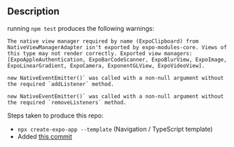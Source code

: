 ## Description

running `npm test` produces the following warnings:

```
The native view manager required by name (ExpoClipboard) from NativeViewManagerAdapter isn't exported by expo-modules-core. Views of this type may not render correctly. Exported view managers: [ExpoAppleAuthentication, ExpoBarCodeScanner, ExpoBlurView, ExpoImage, ExpoLinearGradient, ExpoCamera, ExponentGLView, ExpoVideoView].
```

```
new NativeEventEmitter()` was called with a non-null argument without the required `addListener` method.
```

```
new NativeEventEmitter()` was called with a non-null argument without the required `removeListeners` method.
```

Steps taken to produce this repo:
- `npx create-expo-app --template` (Navigation / TypeScript template)
- Added [this commit](https://github.com/jp1987/expo-clipboard-issue/commit/27486a1dafd0d86c799343a9fe2833845d4cc9b3)
